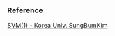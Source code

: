 ### Reference

<a href='https://www.youtube.com/watch?v=qFg8cDnqYCI'>SVM(1) - Korea Univ. SungBumKim</a>

